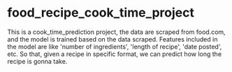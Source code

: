 # food_recipe_cook_time_project

This is a cook_time_prediction project, the data are scraped from food.com, and the model is trained based on the data scraped. Features included in the model are like
'number of ingredients', 'length of recipe', 'date posted', etc. So that, given a recipe in specific format, we can predict how long the recipe is gonna take.
